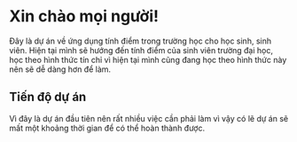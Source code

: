 # Xin chào mọi người!
Đây là dự án về ứng dụng tính điểm trong trường học cho học sinh, sinh viên.
Hiện tại mình sẽ hướng đến tính điểm của sinh viên trường đại học, học theo hình thức tín chỉ vì hiện tại mình cũng đang học theo hình thức này nên sẽ dễ dàng hơn để làm.

## Tiến độ dự án
Vì đây là dự án đầu tiên nên rất nhiều việc cần phải làm vì vậy có lẽ dự án sẽ mất một khoảng thời gian để có thể hoàn thành được.